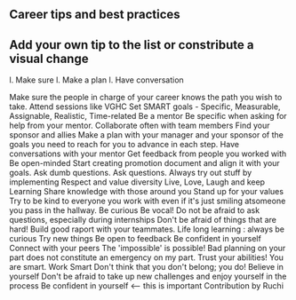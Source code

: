 ## Career tips and best practices

## Add your own tip to the list or constribute a visual change

l. Make sure
l. Make a plan
l. Have conversation

 Make sure the people in charge of your career knows the path you wish to take.
 Attend sessions like VGHC
 Set SMART goals - Specific, Measurable, Assignable, Realistic, Time-related
 Be a mentor
 Be specific when asking for help from your mentor.
 Collaborate often with team members
 Find your sponsor and allies
 Make a plan with your manager and your sponsor of the goals you need to reach for you to advance in each step.
 Have conversations with your mentor
 Get feedback from people you worked with
 Be open-minded
 Start creating promotion document and align it with your goals.
  Ask dumb questions.
  Ask questions.
Always try out stuff by implementing
Respect and value diversity
Live, Love, Laugh and keep Learning
Share knowledge with those around you
Stand up for your values
Try to be kind to everyone you work with even if it's just smiling atsomeone you pass in the hallway.
Be curious
Be vocal!
Do not be afraid to ask questions, especially during internships
Don't be afraid of things that are hard!
Build good raport with your teammates.
Life long learning : always be curious 
Try new things
Be open to feedback
Be confident in yourself
Connect with your peers
The 'impossible' is possible!
Bad planning on your part does not constitute an emergency on my part.
Trust your abilities! You are smart.
Work Smart
Don't think that you don't belong; you do!
Believe in yourself
Don't be afraid to take up new challenges and enjoy yourself in the process
Be confident in yourself <-- this is important
Contribution by Ruchi
